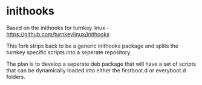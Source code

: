 inithooks
=========
Based on the inithooks for turnkey linux - https://github.com/turnkeylinux/inithooks

This fork strips back to be a generic inithooks package and splits the turnkey specific scripts into a seperate repository.

The plan is to develop a seperate deb package that will have a set of scripts that can be dynamically loaded into either the firstboot.d or everyboot.d folders.

